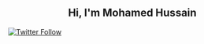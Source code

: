 <h2 align="center">Hi, I'm Mohamed Hussain</h2>

[![Twitter Follow](https://img.shields.io/twitter/follow/HMohamedHussai1?style=social)](https://twitter.com/HMohamedHussai1)
